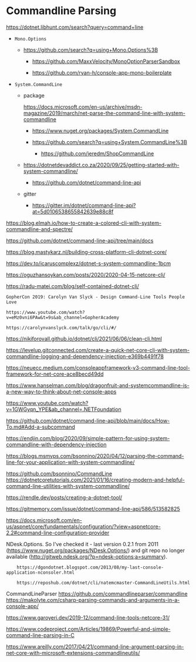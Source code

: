 # Commandline Parsing

https://dotnet.libhunt.com/search?query=command+line


*   `Mono.Options`

    *   https://github.com/search?q=using+Mono.Options%3B

        *   https://github.com/MaxxVelocity/MonoOptionParserSandbox

        *   https://github.com/ryan-h/console-app-mono-boilerplate

*   `System.CommandLine`

    *   package

        https://docs.microsoft.com/en-us/archive/msdn-magazine/2019/march/net-parse-the-command-line-with-system-commandline

        *   https://www.nuget.org/packages/System.CommandLine

        *   https://github.com/search?q=using+System.CommandLine%3B

            *   https://github.com/jeredm/ShopCommandLine

    *   https://dotnetdevaddict.co.za/2020/09/25/getting-started-with-system-commandline/

        *   https://github.com/dotnet/command-line-api

    *  gitter
  
        *   https://gitter.im/dotnet/command-line-api?at=5d0106538655842639e88c8f

https://blog.elmah.io/how-to-create-a-colored-cli-with-system-commandline-and-spectre/

https://github.com/dotnet/command-line-api/tree/main/docs

https://blog.mastykarz.nl/building-cross-platform-cli-dotnet-core/

https://dev.to/icaruscomplexz/dotnet-s-system-commandline-1bcm

https://oguzhansoykan.com/posts/2020/2020-04-15-netcore-cli/

https://radu-matei.com/blog/self-contained-dotnet-cli/

    GopherCon 2019: Carolyn Van Slyck - Design Command-Line Tools People Love
    
    https://www.youtube.com/watch?v=eMz0vni6PAw&t=9s&ab_channel=GopherAcademy

    https://carolynvanslyck.com/talk/go/cli/#/

https://nikiforovall.github.io/dotnet/cli/2021/06/06/clean-cli.html

https://levelup.gitconnected.com/create-a-quick-net-core-cli-with-system-commandline-logging-and-dependency-injection-e369b4491f78

https://neuecc.medium.com/consoleappframework-v3-command-line-tool-framework-for-net-core-ace8becd49dd

https://www.hanselman.com/blog/dragonfruit-and-systemcommandline-is-a-new-way-to-think-about-net-console-apps

https://www.youtube.com/watch?v=1GWGyqn_YPE&ab_channel=.NETFoundation



https://github.com/dotnet/command-line-api/blob/main/docs/How-To.md#Add-a-subcommand

https://endjin.com/blog/2020/09/simple-pattern-for-using-system-commandline-with-dependency-injection

https://blogs.msmvps.com/bsonnino/2020/04/12/parsing-the-command-line-for-your-application-with-system-commandline/

https://github.com/bsonnino/CommandLine
https://dotnetcoretutorials.com/2021/01/16/creating-modern-and-helpful-command-line-utilities-with-system-commandline/


https://rendle.dev/posts/creating-a-dotnet-tool/

https://gitmemory.com/issue/dotnet/command-line-api/586/513582825

        
https://docs.microsoft.com/en-us/aspnet/core/fundamentals/configuration/?view=aspnetcore-2.2#command-line-configuration-provider


 NDesk.Options. So I've checked it - last version 0.2.1 from 2011 (https://www.nuget.org/packages/NDesk.Options/) and git repo no longer available (http://gitweb.ndesk.org/?p=ndesk-options;a=summary).



        https://dgondotnet.blogspot.com/2013/08/my-last-console-application-nconsoler.html

        https://reposhub.com/dotnet/cli/natemcmaster-CommandLineUtils.html


CommandLineParser
https://github.com/commandlineparser/commandline
https://makolyte.com/csharp-parsing-commands-and-arguments-in-a-console-app/




https://www.garoyeri.dev/2019-12/command-line-tools-netcore-31/


https://www.codeproject.com/Articles/19869/Powerful-and-simple-command-line-parsing-in-C


https://www.areilly.com/2017/04/21/command-line-argument-parsing-in-net-core-with-microsoft-extensions-commandlineutils/